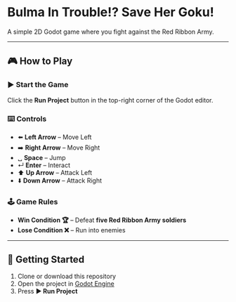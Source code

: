 # Bulma In Trouble!? Save Her Goku!

A simple 2D Godot game where you fight against the Red Ribbon Army.

---

## 🎮 How to Play

### ▶️ Start the Game
Click the **Run Project** button in the top-right corner of the Godot editor.

### ⌨️ Controls
- ⬅️ **Left Arrow** – Move Left  
- ➡️ **Right Arrow** – Move Right  
- ␣ **Space** – Jump  
- ↵ **Enter** – Interact  
- ⬆️ **Up Arrow** – Attack Left  
- ⬇️ **Down Arrow** – Attack Right  

### 🕹️ Game Rules
- **Win Condition 🏆** – Defeat **five Red Ribbon Army soldiers**  
- **Lose Condition ❌** – Run into enemies  

---

## 🚀 Getting Started

1. Clone or download this repository  
2. Open the project in [Godot Engine](https://godotengine.org/)  
3. Press **▶️ Run Project**  
